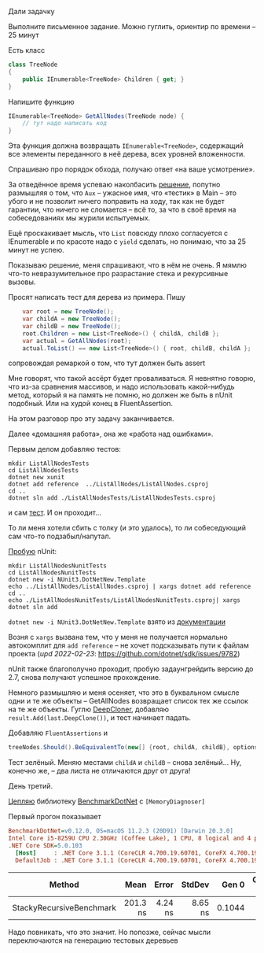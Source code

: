 Дали задачку 

Выполните письменное задание. Можно гуглить, ориентир по времени – 25 минут

Есть класс
```csharp
class TreeNode
{
    public IEnumerable<TreeNode> Children { get; }
}
```

Напишите функцию

```csharp
IEnumerable<TreeNode> GetAllNodes(TreeNode node) {
    // тут надо написать код
}
```

Эта функция должна возвращать `IEnumerable<TreeNode>`, содержащий все элементы переданного в неё дерева, всех уровней вложенности.

Спрашиваю про порядок обхода, получаю ответ «на ваше усмотрение».

За отведённое время успеваю наколбасить [решение](https://github.com/askazakov/job-interview-1/commit/b21c931d0e404a36ff660516442dbd8baf2ccd5e), попутно размышляя о том, что `Aux` – ужасное имя, что «тестик» в Main – это убого и не позволит ничего поправить на ходу, так как не будет гарантии, что ничего не сломается – всё то, за что в своё время на собеседованиях мы журили испытуемых.

Ещё проскакивает мысль, что `List` повсюду плохо согласуется с IEnumerable и по красоте надо с `yield` сделать, но понимаю, что за 25 минут не успею.

Показываю решение, меня спрашивают, что в нём не очень. Я мямлю что-то невразумительное про разрастание стека и рекурсивные вызовы.

Просят написать тест для дерева из примера. Пишу 
```csharp
    var root = new TreeNode();
    var childA = new TreeNode();
    var childB = new TreeNode();
    root.Children = new List<TreeNode>() { childA, childB };
    var actual = GetAllNodes(root);
    actual.ToList() == new List<TreeNode>() { root, childB, childA };
```
сопровождая ремаркой о том, что тут должен быть assert

Мне говорят, что такой ассёрт будет проваливаться.
Я невнятно говорю, что из-за сравнения массивов, и надо использовать какой-нибудь метод, который я на память не помню, но должен же быть в nUnit подобный. Или на худой конец в FluentAssertion.

На этом разговор про эту задачу заканчивается.

Далее «домашняя работа», она же «работа над ошибками».

Первым делом добавляю тестов:
```
mkdir ListAllNodesTests
cd ListAllNodesTests 
dotnet new xunit
dotnet add reference  ../ListAllNodes/ListAllNodes.csproj
cd ..
dotnet sln add ./ListAllNodesTests/ListAllNodesTests.csproj
```
и сам [тест](https://github.com/askazakov/job-interview-1/commit/5b424cfc0d9aec5536479c5daf17b27673631b9b). И он проходит...

То ли меня хотели сбить с толку (и это удалось), то ли собеседующий сам что-то подзабыл/напутал.

[Пробую](https://github.com/askazakov/job-interview-1/commit/68dc9a84f1dab62b858791d52abd26bb1bc1e9b7) nUnit:
```
mkdir ListAllNodesNunitTests
cd ListAllNodesNunitTests
dotnet new -i NUnit3.DotNetNew.Template
echo ../ListAllNodes/ListAllNodes.csproj | xargs dotnet add reference
cd ..
echo ./ListAllNodesNunitTests/ListAllNodesNunitTests.csproj| xargs dotnet sln add
```

`dotnet new -i NUnit3.DotNetNew.Template` взято из [документации](https://docs.nunit.org/articles/nunit/getting-started/dotnet-core-and-dotnet-standard.html#install-the-nunit-project-template)

Возня с `xargs` вызвана тем, что у меня не получается нормально автокомплит для 
`add reference` – не хочет подсказывать пути к файлам проекта
(_upd 2022-02-23_: https://github.com/dotnet/sdk/issues/9782)

nUnit также благополучно проходит, пробую задаунгрейдить версию до 2.7,
снова получают успешное прохождение.

Немного размышляю и меня осеняет, что это в буквальном смысле одни и те же объекты –
GetAllNodes возвращает список тех же ссылок на те же объекты.
Гуглю [DeepCloner](https://www.nuget.org/packages/DeepCloner/), добавляю `result.Add(last.DeepClone())`,
и тест начинает падать.

Добавляю `FluentAssertions` и
```c#
treeNodes.Should().BeEquivalentTo(new[] {root, childA, childB}, options => options.WithStrictOrdering());
```
Тест зелёный. Меняю местами `childA` и `childB` – снова зелёный...
Ну, конечно же, – два листа не отличаются друг от друга!


День третий.
 
[Цепляю](https://github.com/askazakov/job-interview-1/commit/4a8ae265793f9ecbc640ef4d3a62a98e2cb4dd1e) библиотеку
[BenchmarkDotNet](https://benchmarkdotnet.org/) с `[MemoryDiagnoser]`

Первый прогон показывает

``` ini
BenchmarkDotNet=v0.12.0, OS=macOS 11.2.3 (20D91) [Darwin 20.3.0]
Intel Core i5-8259U CPU 2.30GHz (Coffee Lake), 1 CPU, 8 logical and 4 physical cores
.NET Core SDK=5.0.103
  [Host]     : .NET Core 3.1.1 (CoreCLR 4.700.19.60701, CoreFX 4.700.19.60801), X64 RyuJIT
  DefaultJob : .NET Core 3.1.1 (CoreCLR 4.700.19.60701, CoreFX 4.700.19.60801), X64 RyuJIT
```
|                   Method |     Mean |   Error |  StdDev |  Gen 0 | Gen 1 | Gen 2 | Allocated |
|------------------------- |---------:|--------:|--------:|-------:|------:|------:|----------:|
| StackyRecursiveBenchmark | 201.3 ns | 4.24 ns | 8.65 ns | 0.1044 |     - |     - |     328 B |

Надо повникать, что это значит. Но попозже, сейчас мысли переключаются на генерацию тестовых деревьев